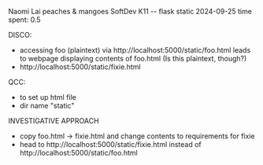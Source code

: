 Naomi Lai
peaches & mangoes
SoftDev
K11 -- flask static
2024-09-25
time spent: 0.5

DISCO:
- accessing foo (plaintext) via http://localhost:5000/static/foo.html leads to webpage displaying contents of foo.html (Is this plaintext, though?)
- http://localhost:5000/static/fixie.html

QCC:
- <!DOCTYPE html> to set up html file
- dir name "static"

INVESTIGATIVE APPROACH
- copy foo.html -> fixie.html and change contents to requirements for fixie
- head to http://localhost:5000/static/fixie.html instead of http://localhost:5000/static/foo.html
